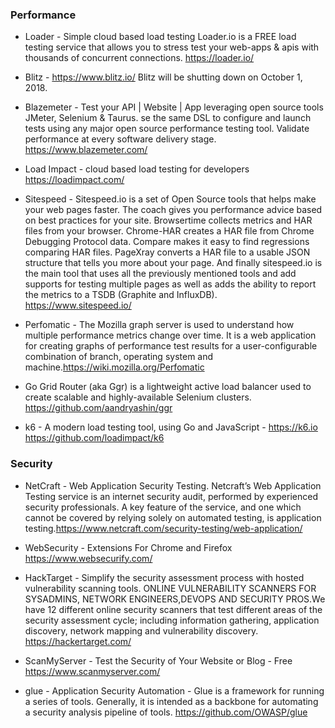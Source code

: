 ### Performance 
* Loader - Simple cloud based load testing Loader.io is a FREE load testing service that allows you to stress test
your web-apps & apis with thousands of concurrent connections. https://loader.io/

* Blitz - https://www.blitz.io/ Blitz will be shutting down on October 1, 2018.

* Blazemeter - Test your API | Website | App leveraging open source tools JMeter, Selenium & Taurus. se the same DSL to configure and launch tests using any major open source performance testing tool. Validate performance at every software delivery stage. https://www.blazemeter.com/

* Load Impact - cloud based load testing for developers https://loadimpact.com/

* Sitespeed - Sitespeed.io is a set of Open Source tools that helps make your web pages faster. The coach gives you performance advice based on best practices for your site. Browsertime collects metrics and HAR files from your browser. Chrome-HAR creates a HAR file from Chrome Debugging Protocol data. Compare makes it easy to find regressions comparing HAR files. PageXray converts a HAR file to a usable JSON structure that tells you more about your page. And finally sitespeed.io is the main tool that uses all the previously mentioned tools and add supports for testing multiple pages as well as adds the ability to report the metrics to a TSDB (Graphite and InfluxDB). https://www.sitespeed.io/

* Perfomatic - The Mozilla graph server is used to understand how multiple performance metrics change over time. It is a web application for creating graphs of performance test results for a user-configurable combination of branch, operating system and machine.https://wiki.mozilla.org/Perfomatic

* Go Grid Router (aka Ggr) is a lightweight active load balancer used to create scalable and highly-available Selenium clusters. https://github.com/aandryashin/ggr

* k6 - A modern load testing tool, using Go and JavaScript - https://k6.io  https://github.com/loadimpact/k6

### Security
* NetCraft - Web Application Security Testing. Netcraft’s Web Application Testing service is an internet security audit, performed by experienced security professionals. A key feature of the service, and one which cannot be covered by relying solely on automated testing, is application testing.https://www.netcraft.com/security-testing/web-application/

* WebSecurity - Extensions For Chrome and Firefox https://www.websecurify.com/

* HackTarget - Simplify the security assessment process with hosted vulnerability scanning tools. ONLINE VULNERABILITY SCANNERS
FOR SYSADMINS, NETWORK ENGINEERS,DEVOPS AND SECURITY PROS.We have 12 different online security scanners that test different areas of the security assessment cycle; including information gathering, application discovery, network mapping and vulnerability discovery. https://hackertarget.com/

* ScanMyServer - Test the Security of Your Website or Blog - Free https://www.scanmyserver.com/

* glue - Application Security Automation - Glue is a framework for running a series of tools. Generally, it is intended as a backbone for automating a security analysis pipeline of tools.  https://github.com/OWASP/glue

